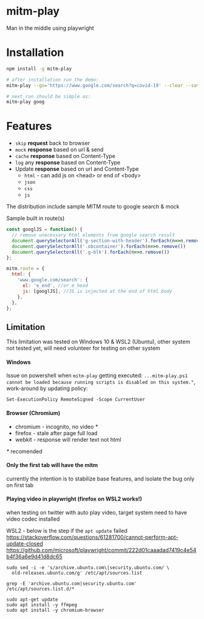 # mitm-play
Man in the middle using playwright

# Installation
```bash
npm install -g mitm-play
```
```bash
# after installation run the demo:
mitm-play --go='https://www.google.com/search?q=covid-19' --clear --save=goog

# next run should be simple as:
mitm-play goog
```

# Features
* `skip` __request__ back to browser   
* `mock` __response__ based on url & send
* `cache` __response__ based on Content-Type
* `log` any __response__ based on Content-Type
* Update __response__ based on url and Content-Type
  * `html` - can add js on &lt;head&gt; or end of &lt;body&gt;
  * `json`
  * `css`
  * `js`

The distribution include sample MITM route to google search & mock 

Sample built in route(s)
```js
const googlJS = function() {
  // remove unecessary html elements from google search result 
  document.querySelectorAll('g-section-with-header').forEach(n=>n.remove())
  document.querySelectorAll('.obcontainer').forEach(n=>n.remove())
  document.querySelectorAll('.g-blk').forEach(n=>n.remove())
};

mitm.route = {
  html: {
    'www.google.com/search': {
      el: 'e_end', //or e_head
      js: [googlJS], //JS is injected at the end of html body
    },
  },
};
```

## Limitation
This limitation was tested on Windows 10 & WSL2 (Ubuntu), other system not tested yet, will need volunteer for testing on other system

#### Windows
Issue on powershell when `mitm-play` getting executed: `...mitm-play.ps1 cannot be loaded because running scripts is disabled on this system."`, work-around by updating policy:
```
Set-ExecutionPolicy RemoteSigned -Scope CurrentUser
```

#### Browser (Chromium)
- chromium - incognito, no video _*_
- firefox - stale after page full load
- webkit - response will render text not html

_*_ recomended

#### Only the first tab will have the mitm
currently the intention is to stabilize base features, and isolate the bug only on first tab

#### Playing video in playwright (firefox on WSL2 works!)
when testing on twitter with auto play video, target system need to have video codec installed 

WSL2 - below is the step if the `apt update` failed <br> 
https://stackoverflow.com/questions/61281700/cannot-perform-apt-update-closed
https://github.com/microsoft/playwright/commit/222d01caaadad7419c4e54b4f36a6e9d41d8dc65
```
sudo sed -i -e 's/archive.ubuntu.com\|security.ubuntu.com/ \
  old-releases.ubuntu.com/g' /etc/apt/sources.list

grep -E 'archive.ubuntu.com|security.ubuntu.com' /etc/apt/sources.list.d/*

sudo apt-get update
sudo apt install -y ffmpeg
sudo apt install -y chromium-browser
```
